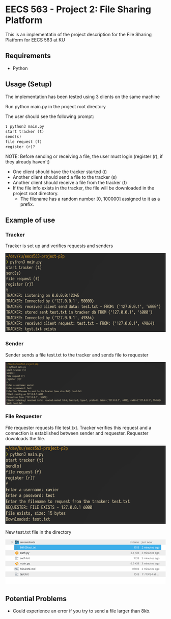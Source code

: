 # EECS 563 - Project 2: File Sharing Platform
This is an implementatin of the project description for the File Sharing Platform for EECS 563 at KU 

## Requirements 
- Python 

## Usage (Setup) 
The implementation has been tested using 3 clients on the same machine 

Run python main.py in the project root directory 

The user should see the following prompt: 
```
❯ python3 main.py 
start tracker (t)
send(s)
file request (f)
register (r)?
```

NOTE: Before sending or receiving a file, the user must login (register (r), if they already haven't)
- One client should have the tracker started (t)
- Another client should send a file to the tracker (s)
- Another client should receive a file from the tracker (f)
- If the file info exists in the tracker, the file will be downloaded in the project root directory. 
    - The filename has a random number [0, 100000] assigned to it as a prefix. 

## Example of use  

### Tracker 
Tracker is set up and verifies requests and senders

![Tracker](./screenshots/tracker.png)

### Sender 
Sender sends a file test.txt to the tracker and sends file to requester

![Sender](./screenshots/sender.png)

### File Requester 
File requester requests file test.txt. Tracker verifies this request and a connection is established between sender and requester. Requester downloads the file. 

![Requester](./screenshots/requester.png)

New test.txt file in the directory 

![new test.txt file](./screenshots/received.png)

## Potential Problems 
- Could experience an error if you try to send a file larger than 8kb.
